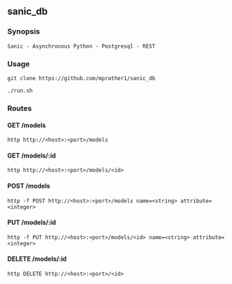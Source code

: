 ## sanic_db

### Synopsis

    Sanic - Asynchronous Python - Postgresql - REST
    
### Usage

    git clone https://github.com/mprather1/sanic_db
    
    ./run.sh
    
### Routes

#### GET /models

    http http://<host>:<port>/models
    
#### GET /models/:id

    http http://<host>:<port>/models/<id>
    
#### POST /models

    http -f POST http://<host>:<port>/models name=<string> attribute=<integer>
    
#### PUT /models/:id

    http -f PUT http://<host>:<port>/models/<id> name=<string> attribute=<integer>
    
#### DELETE /models/:id

    http DELETE http://<host>:<port>/<id>